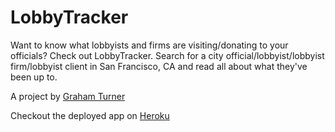 # LobbyTracker

Want to know what lobbyists and firms are visiting/donating to your officials? Check out LobbyTracker. Search for a city official/lobbyist/lobbyist firm/lobbyist client in San Francisco, CA and read all about what they've been up to.

A project by [Graham Turner](http://www.tgturner.com)

Checkout the deployed app on [Heroku](https://lit-atoll-92479.herokuapp.com/)
